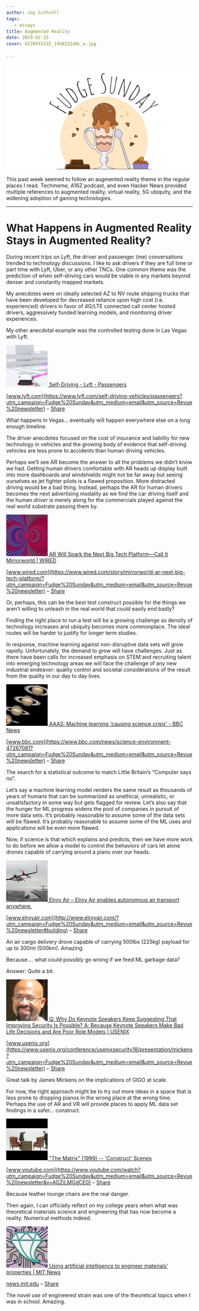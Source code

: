 ```yaml
---
author: Jay Cuthrell
tags:
   - essays
title: Augmented Reality
date: 2019-02-25
cover: 8228915155_14b8232a0c_o.jpg

---
```



[![Fudge Sunday](./index_files/fudgesunday.png) ](https://www.getrevue.co/profile/jaycuthrell?utm_campaign=Issue&utm_content=profileimage&utm_medium=email&utm_source=Fudge+Sunday)  
  
This past week seemed to follow an augmented reality theme in the regular
places I read. Techmeme, A16Z podcast, and even Hacker News provided multiple
references to augmented reality, virtual reality, 5G ubiquity, and the
widening adoption of gaming technologies.  
  
* * *  

What Happens in Augmented Reality Stays in Augmented Reality?
=============================================================
  
During recent trips on Lyft, the driver and passenger (me) conversations
trended to technology discussions. I like to ask drivers if they are full time
or part time with Lyft, Uber, or any other TNCs. One common theme was the
prediction of when self-driving cars would be viable in any markets beyond
denser and constantly mapped markets.  
  
My anecdotes were on ideally selected AZ to NV route shipping trucks that have
been developed for decreased reliance upon high cost (i.e. experienced)
drivers in favor of 4G/LTE connected call center hosted drivers, aggressively
funded learning models, and monitoring driver experiences.  
  
My other anecdotal example was the controlled testing done in Las Vegas with
Lyft.  
  
[![](./index_files/autonomous_og_image.png) ](https://www.lyft.com/self-driving-vehicles/passengers?utm_campaign=Fudge%20Sunday&utm_medium=email&utm_source=Revue%20newsletter)[Self-Driving - Lyft - Passengers](https://www.lyft.com/self-driving-vehicles/passengers?utm_campaign=Fudge%20Sunday&utm_medium=email&utm_source=Revue%20newsletter)

[www.lyft.com](https://www.lyft.com/self-driving-vehicles/passengers?utm_campaign=Fudge%20Sunday&utm_medium=email&utm_source=Revue%20newsletter) – [Share](http://rev.vu/lVejZ4?utm_campaign=Issue&utm_content=share&utm_medium=email&utm_source=Fudge+Sunday)

What happens in Vegas… eventually will happen everywhere else on a long enough
timeline.  
  
The driver anecdotes focused on the cost of insurance and liability for new
technology in vehicles and the growing body of evidence that self-driving
vehicles are less prone to accidents than human driving vehicles.  
  
Perhaps we’ll see AR become the answer to all the problems we didn’t know we
had. Getting human drivers comfortable with AR heads up display built into
more dashboards and windshields might not be far away but seeing ourselves as
jet fighter pilots is a flawed proposition. More distracted driving would be a
bad thing. Instead, perhaps the AR for human drivers becomes the next
advertising modality as we find the car driving itself and the human _driver_
is merely along for the commercials played against the real world substrate
passing them by.  
  
[![](./index_files/Featured_20Art_20-_2027.03_20Mirrorworld.jpg) ](https://www.wired.com/story/mirrorworld-ar-next-big-tech-platform/?utm_campaign=Fudge%20Sunday&utm_medium=email&utm_source=Revue%20newsletter)[AR Will Spark the Next Big Tech Platform—Call It Mirrorworld | WIRED](https://www.wired.com/story/mirrorworld-ar-next-big-tech-platform/?utm_campaign=Fudge%20Sunday&utm_medium=email&utm_source=Revue%20newsletter)

[www.wired.com](https://www.wired.com/story/mirrorworld-ar-next-big-tech-platform/?utm_campaign=Fudge%20Sunday&utm_medium=email&utm_source=Revue%20newsletter) – [Share](http://rev.vu/QbmlnD?utm_campaign=Issue&utm_content=share&utm_medium=email&utm_source=Fudge+Sunday)

Or, perhaps, this can be the best test construct possible for the things we
aren’t willing to unleash in the real world that could easily end badly?  
  
Finding the right place to run a test will be a growing challenge as density
of technology increases and ubiquity becomes more commonplace. The ideal
routes will be harder to justify for longer term studies.  
  
In response, machine learning against non-disruptive data sets will grow
rapidly. Unfortunately, the demand to grow will have challenges. Just as there
have been calls for increased emphasis on STEM and recruiting talent into
emerging technology areas we will face the challenge of any new industrial
endeavor: quality control and societal considerations of the result from the
quality in our day to day lives.  
  
[![](./index_files/_105674388_mediaitem105674387.jpg) ](https://www.bbc.com/news/science-environment-47267081?utm_campaign=Fudge%20Sunday&utm_medium=email&utm_source=Revue%20newsletter)[AAAS: Machine learning 'causing science crisis' - BBC News](https://www.bbc.com/news/science-environment-47267081?utm_campaign=Fudge%20Sunday&utm_medium=email&utm_source=Revue%20newsletter)

[www.bbc.com](https://www.bbc.com/news/science-environment-47267081?utm_campaign=Fudge%20Sunday&utm_medium=email&utm_source=Revue%20newsletter) – [Share](http://rev.vu/naXGyZ?utm_campaign=Issue&utm_content=share&utm_medium=email&utm_source=Fudge+Sunday)

The search for a statistical outcome to match Little Britain’s “Computer says
no”.  
  
Let’s say a machine learning model renders the same result as thousands of
years of humans that can be summarized as unethical, unrealistic, or
unsatisfactory in some way but gets flagged for review. Let’s also say that
the hunger for ML progress widens the pool of companies in pursuit of more
data sets. It’s probably reasonable to assume some of the data sets will be
flawed. It’s probably reasonable to assume some of the ML uses and
applications will be even more flawed.  
  
Now, if science is that which explains and predicts, then we have more work to
do before we allow a model to control the behaviors of cars let alone drones
capable of carrying around a piano over our heads.  
  
[![](./index_files/Elroy-Air-Chaparral-Hunters-Point-sm.jpg) ](http://www.elroyair.com/?utm_campaign=Fudge%20Sunday&utm_medium=email&utm_source=Revue%20newsletter#building)[Elroy Air – Elroy Air enables autonomous air transport anywhere.](http://www.elroyair.com/?utm_campaign=Fudge%20Sunday&utm_medium=email&utm_source=Revue%20newsletter#building)

[www.elroyair.com](http://www.elroyair.com/?utm_campaign=Fudge%20Sunday&utm_medium=email&utm_source=Revue%20newsletter#building) – [Share](http://rev.vu/mWA4nN?utm_campaign=Issue&utm_content=share&utm_medium=email&utm_source=Fudge+Sunday)

An air cargo delivery drove capable of carrying 500lbs (225kg) payload for up
to 300mi (500km). Amazing.  
  
Because…. what could possibly go wrong if we feed ML garbage data?

Answer: Quite a bit.  
  
[![](./index_files/mickens_james_200x230.png) ](https://www.usenix.org/conference/usenixsecurity18/presentation/mickens?utm_campaign=Fudge%20Sunday&utm_medium=email&utm_source=Revue%20newsletter)[Q: Why Do Keynote Speakers Keep Suggesting That Improving Security Is Possible? A: Because Keynote Speakers Make Bad Life Decisions and Are Poor Role Models | USENIX](https://www.usenix.org/conference/usenixsecurity18/presentation/mickens?utm_campaign=Fudge%20Sunday&utm_medium=email&utm_source=Revue%20newsletter)

[www.usenix.org](https://www.usenix.org/conference/usenixsecurity18/presentation/mickens?utm_campaign=Fudge%20Sunday&utm_medium=email&utm_source=Revue%20newsletter) – [Share](http://rev.vu/KZRXql?utm_campaign=Issue&utm_content=share&utm_medium=email&utm_source=Fudge+Sunday)

Great talk by James Mickens on the implications of GIGO at scale.  
  
For now, the right approach might be to try out more ideas in a space that is
less prone to dropping pianos in the wrong place at the wrong time. Perhaps
the use of AR and VR will provide places to apply ML data set findings in a
safer… construct.  
  
[![](./index_files/hqdefault.jpg) ](https://www.youtube.com/watch?utm_campaign=Fudge%20Sunday&utm_medium=email&utm_source=Revue%20newsletter&v=AGZiLMGdCE0)["The Matrix" (1999) -- 'Construct' Scenes](https://www.youtube.com/watch?utm_campaign=Fudge%20Sunday&utm_medium=email&utm_source=Revue%20newsletter&v=AGZiLMGdCE0)

[www.youtube.com](https://www.youtube.com/watch?utm_campaign=Fudge%20Sunday&utm_medium=email&utm_source=Revue%20newsletter&v=AGZiLMGdCE0) – [Share](http://rev.vu/NbOREO?utm_campaign=Issue&utm_content=share&utm_medium=email&utm_source=Fudge+Sunday)

Because leather lounge chairs are the real danger.  
  
Then again, I can officially reflect on my college years when what was
theoretical materials science and engineering that has now become a reality.
Numerical methods indeed.  
  
[![](./index_files/MIT-Strain-Engineering.jpg) ](http://news.mit.edu/2019/artificial-intelligence-engineer-microchips-0211?utm_campaign=Fudge%20Sunday&utm_medium=email&utm_source=Revue%20newsletter)[Using artificial intelligence to engineer materials’ properties | MIT News](http://news.mit.edu/2019/artificial-intelligence-engineer-microchips-0211?utm_campaign=Fudge%20Sunday&utm_medium=email&utm_source=Revue%20newsletter)

[news.mit.edu](http://news.mit.edu/2019/artificial-intelligence-engineer-microchips-0211?utm_campaign=Fudge%20Sunday&utm_medium=email&utm_source=Revue%20newsletter) – [Share](http://rev.vu/dM7ZMX?utm_campaign=Issue&utm_content=share&utm_medium=email&utm_source=Fudge+Sunday)

The novel use of engineered strain was one of the theoretical topics when I
was in school. Amazing.  
